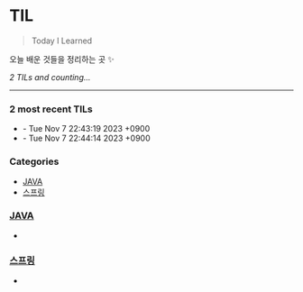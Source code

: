 # TIL
> Today I Learned

오늘 배운 것들을 정리하는 곳 ✨


_2 TILs and counting..._

---

### 2 most recent TILs

- [](JAVA/hello.md) - Tue Nov 7 22:43:19 2023 +0900
- [](스프링/hello.md) - Tue Nov 7 22:44:14 2023 +0900

### Categories

- [JAVA](#JAVA)
- [스프링](#스프링)

### [JAVA](#JAVA)
- [](JAVA/hello.md)

### [스프링](#스프링)
- [](스프링/hello.md)



